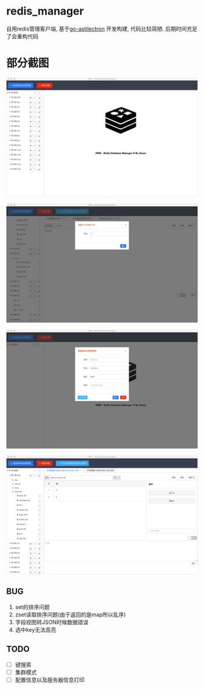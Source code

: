 # redis_manager #

自用redis管理客户端,  基于[go-astilectron](https://github.com/asticode/go-astilectron.git) 开发构建, 代码比较简陋. 后期时间充足了会重构代码

# 部分截图 #
![](images/image1.png)

![](images/image2.png)

![](images/image3.png)

![](images/image4.png)


## BUG ##
1. set的排序问题
2. zset读取排序问题(由于返回的是map所以乱序)
3. 字段视图转JSON时候数据错误
4. 选中key无法高亮


## TODO ##
- [ ] 键搜索
- [ ] 集群模式
- [ ] 配置信息以及服务器信息打印
